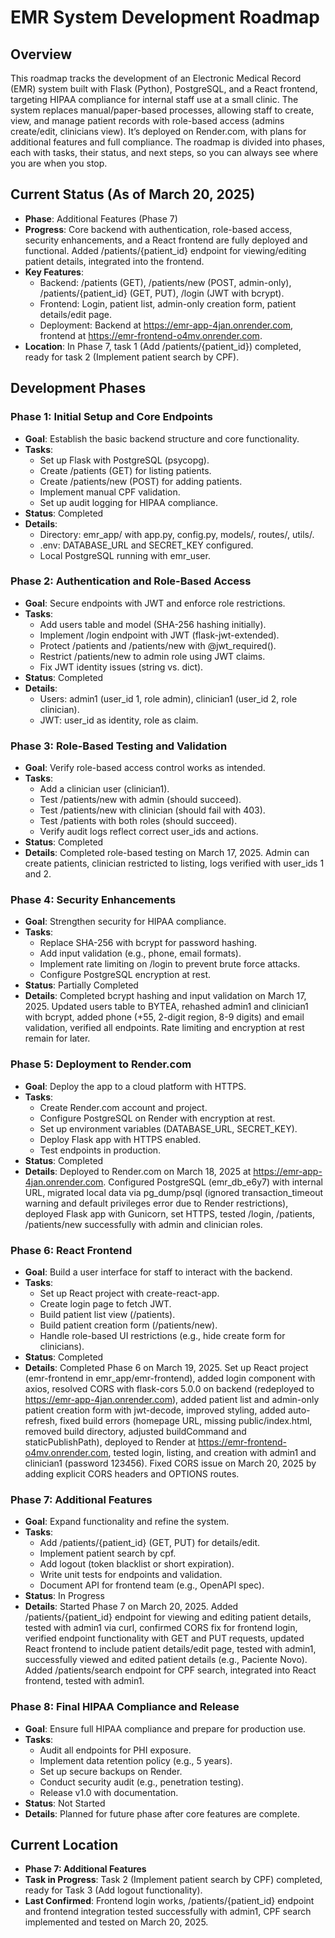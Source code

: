 # EMR System Development Roadmap

## Overview
This roadmap tracks the development of an Electronic Medical Record (EMR) system built with Flask (Python), PostgreSQL, and a React frontend, targeting HIPAA compliance for internal staff use at a small clinic. The system replaces manual/paper-based processes, allowing staff to create, view, and manage patient records with role-based access (admins create/edit, clinicians view). It’s deployed on Render.com, with plans for additional features and full compliance. The roadmap is divided into phases, each with tasks, their status, and next steps, so you can always see where you are when you stop.

## Current Status (As of March 20, 2025)
- **Phase**: Additional Features (Phase 7)
- **Progress**: Core backend with authentication, role-based access, security enhancements, and a React frontend are fully deployed and functional. Added /patients/{patient_id} endpoint for viewing/editing patient details, integrated into the frontend.
- **Key Features**:
  - Backend: /patients (GET), /patients/new (POST, admin-only), /patients/{patient_id} (GET, PUT), /login (JWT with bcrypt).
  - Frontend: Login, patient list, admin-only creation form, patient details/edit page.
  - Deployment: Backend at https://emr-app-4jan.onrender.com, frontend at https://emr-frontend-o4mv.onrender.com.
- **Location**: In Phase 7, task 1 (Add /patients/{patient_id}) completed, ready for task 2 (Implement patient search by CPF).

## Development Phases

### Phase 1: Initial Setup and Core Endpoints
- **Goal**: Establish the basic backend structure and core functionality.
- **Tasks**:
  - Set up Flask with PostgreSQL (psycopg).
  - Create /patients (GET) for listing patients.
  - Create /patients/new (POST) for adding patients.
  - Implement manual CPF validation.
  - Set up audit logging for HIPAA compliance.
- **Status**: Completed
- **Details**: 
  - Directory: emr_app/ with app.py, config.py, models/, routes/, utils/.
  - .env: DATABASE_URL and SECRET_KEY configured.
  - Local PostgreSQL running with emr_user.

### Phase 2: Authentication and Role-Based Access
- **Goal**: Secure endpoints with JWT and enforce role restrictions.
- **Tasks**:
  - Add users table and model (SHA-256 hashing initially).
  - Implement /login endpoint with JWT (flask-jwt-extended).
  - Protect /patients and /patients/new with @jwt_required().
  - Restrict /patients/new to admin role using JWT claims.
  - Fix JWT identity issues (string vs. dict).
- **Status**: Completed
- **Details**:
  - Users: admin1 (user_id 1, role admin), clinician1 (user_id 2, role clinician).
  - JWT: user_id as identity, role as claim.

### Phase 3: Role-Based Testing and Validation
- **Goal**: Verify role-based access control works as intended.
- **Tasks**:
  - Add a clinician user (clinician1).
  - Test /patients/new with admin (should succeed).
  - Test /patients/new with clinician (should fail with 403).
  - Test /patients with both roles (should succeed).
  - Verify audit logs reflect correct user_ids and actions.
- **Status**: Completed
- **Details**: Completed role-based testing on March 17, 2025. Admin can create patients, clinician restricted to listing, logs verified with user_ids 1 and 2.

### Phase 4: Security Enhancements
- **Goal**: Strengthen security for HIPAA compliance.
- **Tasks**:
  - Replace SHA-256 with bcrypt for password hashing.
  - Add input validation (e.g., phone, email formats).
  - Implement rate limiting on /login to prevent brute force attacks.
  - Configure PostgreSQL encryption at rest.
- **Status**: Partially Completed
- **Details**: Completed bcrypt hashing and input validation on March 17, 2025. Updated users table to BYTEA, rehashed admin1 and clinician1 with bcrypt, added phone (+55, 2-digit region, 8-9 digits) and email validation, verified all endpoints. Rate limiting and encryption at rest remain for later.

### Phase 5: Deployment to Render.com
- **Goal**: Deploy the app to a cloud platform with HTTPS.
- **Tasks**:
  - Create Render.com account and project.
  - Configure PostgreSQL on Render with encryption at rest.
  - Set up environment variables (DATABASE_URL, SECRET_KEY).
  - Deploy Flask app with HTTPS enabled.
  - Test endpoints in production.
- **Status**: Completed
- **Details**: Deployed to Render.com on March 18, 2025 at https://emr-app-4jan.onrender.com. Configured PostgreSQL (emr_db_e6y7) with internal URL, migrated local data via pg_dump/psql (ignored transaction_timeout warning and default privileges error due to Render restrictions), deployed Flask app with Gunicorn, set HTTPS, tested /login, /patients, /patients/new successfully with admin and clinician roles.

### Phase 6: React Frontend
- **Goal**: Build a user interface for staff to interact with the backend.
- **Tasks**:
  - Set up React project with create-react-app.
  - Create login page to fetch JWT.
  - Build patient list view (/patients).
  - Build patient creation form (/patients/new).
  - Handle role-based UI restrictions (e.g., hide create form for clinicians).
- **Status**: Completed
- **Details**: Completed Phase 6 on March 19, 2025. Set up React project (emr-frontend in emr_app/emr-frontend), added login component with axios, resolved CORS with flask-cors 5.0.0 on backend (redeployed to https://emr-app-4jan.onrender.com), added patient list and admin-only patient creation form with jwt-decode, improved styling, added auto-refresh, fixed build errors (homepage URL, missing public/index.html, removed build directory, adjusted buildCommand and staticPublishPath), deployed to Render at https://emr-frontend-o4mv.onrender.com, tested login, listing, and creation with admin1 and clinician1 (password 123456). Fixed CORS issue on March 20, 2025 by adding explicit CORS headers and OPTIONS routes.

### Phase 7: Additional Features
- **Goal**: Expand functionality and refine the system.
- **Tasks**:
  - Add /patients/{patient_id} (GET, PUT) for details/edit.
  - Implement patient search by cpf.
  - Add logout (token blacklist or short expiration).
  - Write unit tests for endpoints and validation.
  - Document API for frontend team (e.g., OpenAPI spec).
- **Status**: In Progress
- **Details**: Started Phase 7 on March 20, 2025. Added /patients/{patient_id} endpoint for viewing and editing patient details, tested with admin1 via curl, confirmed CORS fix for frontend login, verified endpoint functionality with GET and PUT requests, updated React frontend to include patient details/edit page, tested with admin1, successfully viewed and edited patient details (e.g., Paciente Novo). Added /patients/search endpoint for CPF search, integrated into React frontend, tested with admin1.

### Phase 8: Final HIPAA Compliance and Release
- **Goal**: Ensure full HIPAA compliance and prepare for production use.
- **Tasks**:
  - Audit all endpoints for PHI exposure.
  - Implement data retention policy (e.g., 5 years).
  - Set up secure backups on Render.
  - Conduct security audit (e.g., penetration testing).
  - Release v1.0 with documentation.
- **Status**: Not Started
- **Details**: Planned for future phase after core features are complete.

## Current Location
- **Phase 7: Additional Features**
- **Task in Progress**: Task 2 (Implement patient search by CPF) completed, ready for Task 3 (Add logout functionality).
- **Last Confirmed**: Frontend login works, /patients/{patient_id} endpoint and frontend integration tested successfully with admin1, CPF search implemented and tested on March 20, 2025.


